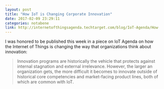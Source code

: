 ```yaml
---
layout: post
title: "How IoT is Changing Corporate Innovation"
date: 2017-02-09 23:29:11
categories: notabene
link: http://internetofthingsagenda.techtarget.com/blog/IoT-Agenda/How-the-internet-of-things-is-changing-corporate-innovation
---
```


I was honored to be published this week in a piece on IoT Agenda on how the Internet of Things is changing the way that organizations think about innovation:

> Innovation programs are historically the vehicle that protects against internal stagnation and external irrelevance. However, the larger an organization gets, the more difficult it becomes to innovate outside of historical core competencies and market-facing product lines, both of which are common with IoT.

[ln1]: http://internetofthingsagenda.techtarget.com/blog/IoT-Agenda/How-the-internet-of-things-is-changing-corporate-innovation
[ln2]: http://internetofthingsagenda.techtarget.com/

